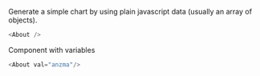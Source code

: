 Generate a simple chart by using plain javascript data (usually an array of objects).
```js
<About />
```
 Component with variables
```js
<About val="anzma"/>
```
